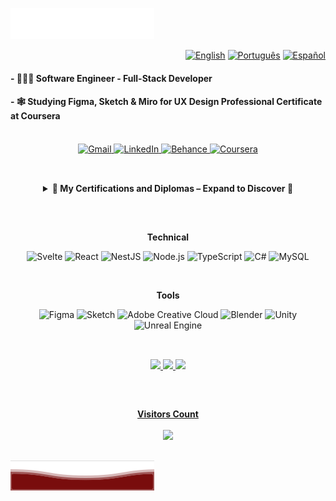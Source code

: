 <img src="images/header_en.svg"></img>
<p align="right">
  <a href="README.md"><img src="https://img.shields.io/badge/%F0%9F%87%BA%F0%9F%87%B8-English-0A2342?style=flat" alt="English"></a>
  <a href="README_br.md"><img src="https://img.shields.io/badge/%F0%9F%87%A7%F0%9F%87%B7-Portugu%C3%AAs-B8860B?style=flat" alt="Português"></a>
  <a href="README_sp.md"><img src="https://img.shields.io/badge/%F0%9F%87%AA%F0%9F%87%B8-Espa%C3%B1ol-8B0000?style=flat" alt="Español"></a>
</p>
<div class="left" align="left" display="flex" flex-direction="column">
 <h4>- 👨🏽‍💻 Software Engineer - Full-Stack Developer</h4>
 <h4>- 🕸️ Studying Figma, Sketch & Miro for UX Design Professional Certificate at Coursera</h4>
</div>
 <br>
 <div>
 <div class= "connectWithMe" align="center">
  <a href="mailto:victorgabrielnamelo@gmail.com" target="_blank" rel="noreferrer">
  <img src="https://img.shields.io/badge/Connect-Gmail-informational?style=flat&logo=gmail&color=D14836" alt="Gmail"/>
  </a>
  <a href="https://www.linkedin.com/in/victorgnascimento/" target="_blank" rel="noreferrer">
    <img src="https://img.shields.io/badge/Connect-LinkedIn-informational?style=flat&logo=linkedin&color=0077B5" alt="LinkedIn"/>
  </a>
  <a href="https://www.behance.net/victornascimento" target="_blank" rel="noreferrer">
    <img src="https://img.shields.io/badge/Portfolio-Behance-informational?style=flat&logo=behance&color=1769ff" alt="Behance"/>
  </a>
  <a href="https://www.coursera.org/user/c64b35a0a3552907b1a917c0f2ec2f2d" target="_blank" rel="noreferrer">
    <img src="https://img.shields.io/badge/Education-Coursera-informational?style=flat&logo=coursera&color=0056D2" alt="Coursera"/>
  </a>
 </div>
  
  ##
 
<br>
  <details align="center"> 
  <summary><b> 🥇 My Certifications and Diplomas – Expand to Discover 🥇</b></summary>

   <details>
    <summary><button><b> Show Content </b></button><img src="images/Courses/Puc.png"></img></summary>
      <p>My experience at PUCPR was transformative! The university offered an incredible environment to grow as a Software Engineer, blending cutting-edge tech education with hands-on opportunities like my DevQuest project. From day one, I was hooked by the engaging professors and the chance to dive into real-world challenges, like developing a gamified Python learning game in Unity. PUCPR’s flexible curriculum let me balance coursework with my startup, OCTO STUDIOS, and research for a scientific article submitted to FIE 2026. The supportive community and top-notch resources, like labs and mentorship, fueled my passion for innovation, making me believe PUCPR is one of the best places to learn tech in Brazil. This experience shaped my skills in coding, UI/UX, and leadership, preparing me to tackle industry challenges with confidence.</p>
      <details>
       <summary><h3>Bachelor’s Degree</h3></summary>
        <img src="https://i.ibb.co/YBsRg35d/este.png" alt="this" />
      </details>
      <details>
       <summary><h3>Honorable Mention</h3></summary>
        <img src="https://i.ibb.co/Qjtr9Xj5/honor.png" alt="honor" />
      </details>
   </details>
   
   <details>
    <summary><button><b> Show Content </b></button><img src="images/Courses/Coursera.png"></img></summary>
      <p>My experience with Coursera was awesome! The platform provided me with an incredible opportunity to expand my knowledge and skills for free, just for sharing my life history at they financial assistance program. From the moment I started exploring the courses, I was captivated by the diverse range of subjects available. The platform's user-friendly interface made it easy for me to navigate and access high-quality course materials. I appreciated the flexibility of being able to learn at my own pace, fitting the coursework into my busy schedule, and that made for me believe Coursera the best site to learn tech for free in hole internet.</p>
      <details>
       <summary><h3>IBM Full Stack Software Developer Assesment</h3></summary>
        <img src="https://i.ibb.co/QjYp4jXj/Certificado-IBM-Full-Stack-Software-Developer-Assessment.jpg" alt="imb" />
      </details> 
      <details>
       <summary><h3>Google UX Design Professional Cetificate</h3></summary>
        <img src="https://i.ibb.co/Z39MQWq/GOOGLEUXD.jpg" alt="ux" />
      </details>
      <details>
       <summary><h3>Google Foundations of Project Management</h3></summary>
        <img src="https://i.ibb.co/kgTqjXyK/Certificado-Google-Fundations-of-Project-Management.jpg" alt="pg" />
      </details>
      <details>
       <summary><h3>Google Technical Support Fundamentals</h3></summary>
        <img src="https://i.ibb.co/4nWjxy2T/Certificado-Google-Technical-Support-Fundamentals.jpg" alt="sup"/>
      </details>
      <details>
       <summary><h3>Meta Principles of UX/UI Design</h3></summary>
        <img src="https://i.ibb.co/mV9frxTt/Certificado-Principles-of-UX-UI-Design.jpg" alt="metaui" />
      </details>
      <details>
       <summary><h3>Meta Social Midia Management</h3></summary>
        <img src="https://i.ibb.co/C5ZpRYMq/Coursera-Meta-Social-Midia-Management.jpg" alt="metasocial" />
      </details>

   </details>
   
   <details>
    <summary><button><b> Show Content </b></button><img src="images/Courses/NTTDATA.png"></img></summary>
    <p>I recived the oportunity to learn about SAP language right from NTT DATA, was a 1 mounth academy, 4 hours per day, passing trought chalenges, exercises and a final project that simulates a real project comun asked from companys as a ABAP Developer. It was an amazing jorney, I made a lot of networking, learn with people, helping people and bring some this people to my personal life, this academy tourn me in a hunter to knolage and networking, I will never forget this experience.</p>
      <details>
       <summary><h3> SAP ABAP Academy </h2></summary>
       <img src="https://i.ibb.co/r26QFTK3/Certificado-Academia-ABAP-Victor-Gabriel-Nascimento.jpg" alt="ntt" />
       </details>
   </details>

   <details>
    <summary><button><b> Show Content </b></button><img src="images/Courses/Work.png"></img></summary>
     <p>I recived the oportunity to study for free in this tech school, I need to pass in a write interview teeling them about me and my history, my goals and what this opportunity could give. Only some people could pass and receive de aid to study at the plataform. There have amazing courses to learn since personal growt to code languages or software.</p>
      <details>
       <summary><h3>Sass</h3></summary>
      </details>
      <details>
       <summary><h3>Figma</h3></summary>
      </details>
      <details>
       <summary><h3>HTML 5</h3></summary>
      </details>
      <details>
       <summary><h3>Soft Skills</h3></summary>
      </details>
      <details>
       <summary><h3>Comunication</h3></summary>
      </details>
      <details>
       <summary><h3>Google Cloud</h3></summary>
      </details>
      <details>
       <summary><h3>Leadership and People Management</h3></summary>
      </details>
   </details> 

   <details>
    <summary><button><b> Show Content </b></button><img src="images/Courses/Bradesco.png"></img></summary>
    <p>The Bradesco Foundation offers to students all courses for free at them website, the courses are really helpful to learn and apply all the knolege received from the course to do the exercises and tests to won the certificates from the website, everyone can subscribe to do the courses and recive certificates for free and learn more about what they offer in they courses, they have courses to many areas, since IT to company management!</p>
      <details>
        <summary><h3>Advenced HTML</h3></summary>
      </details>
      <details>
       <summary><h3>I.T Systems Projects</h3></summary>
      </details>
      <details>
       <summary><h3>Project Management</h3></summary>
      </details>
      <details>
       <summary><h3>Introduction to HTML, CSS and JavaScript</h3></summary>
       </details>
   </details>
 
   <details>
    <summary><button><b> Show Content </b></button><img src="images/Courses/micr.png"></img></summary>
     <p>Looking to improve myself more, both in skills and mindset, I discovered this program, Brasil+ Digital with support from Microsoft, they offer several quality courses with a lot of documentation and exercises for those interested free of charge, some of the courses are not translated for everyone languages (which was not a barrier for me) but there is a vast availability of relevant content from different specializations, I decided to focus my strengths on AI, the platform is great and very complete, I recommend it 100%!</p>
      <h4>AI for Financial Services</h4>
      <h4>AI Strategy to Drive Business Value</h4>
      <h4>Principles Guiding the Responsible Use of AI</h4>
   </details>  
</details>
  
 ##
<br>
<div>
 <p align="center"><b> Technical </b></p>  
 <p align="center">
 <img src="https://img.shields.io/badge/Framework-Svelte-informational?style=flat&logo=svelte&color=FF3E00" alt="Svelte"/> </a>
 <img src="https://img.shields.io/badge/Framework-React-informational?style=flat&logo=react&color=61DAFB" alt="React"/>
 <img src="https://img.shields.io/badge/Framework-NestJS-informational?style=flat&logo=nestjs&color=ea2845" alt="NestJS"/>
 <img src="https://img.shields.io/badge/Runtime-Node.js-informational?style=flat&logo=nodedotjs&color=339933" alt="Node.js"/>
 <img src="https://img.shields.io/badge/Code-TypeScript-informational?style=flat&logo=typescript&color=007ACC" alt="TypeScript"/>
 <img src="https://img.shields.io/badge/Code-C%23-informational?style=flat&logo=csharp&color=239120" alt="C#"/>
 <img src="https://img.shields.io/badge/Database-MySQL-informational?style=flat&logo=mysql&color=00000F" alt="MySQL"/>
</p>
</div>

<br>
<div>
 <p align="center"><b> Tools </b></p>  
 <p align="center">
 <img src="https://img.shields.io/badge/Design-Figma-informational?style=flat&logo=figma&color=F24E1E" alt="Figma"/>
 <img src="https://img.shields.io/badge/Design-Sketch-informational?style=flat&logo=sketch&color=FFB387" alt="Sketch"/>
 <img src="https://img.shields.io/badge/Design-Adobe%20Creative%20Cloud-informational?style=flat&logo=adobecreativecloud&color=DA1F26" alt="Adobe Creative Cloud"/>
 <img src="https://img.shields.io/badge/3D-Blender-informational?style=flat&logo=blender&color=F5792A" alt="Blender"/>
 <img src="https://img.shields.io/badge/Engine-Unity-informational?style=flat&logo=unity&color=100000" alt="Unity"/>
 <img src="https://img.shields.io/badge/Engine-Unreal%20Engine-informational?style=flat&logo=unrealengine&color=313131" alt="Unreal Engine"/>
</p>
</div>
  
  ##

   <br> 
 
 <div align="center">
  <a href="https://victorgabrielnascimento">
  <img height="120em" src="https://github-readme-stats.vercel.app/api?username=victorgabrielnascimento&theme=nord&show_icons=true&hide_border=false&count_private=true"/>
  <img height="120em" src="https://github-readme-stats.vercel.app/api/top-langs/?username=victorgabrielnascimento&theme=nord&show_icons=true&hide_border=false&layout=compact"/>
  <img height="120em" src="https://github-readme-streak-stats.herokuapp.com/?user=victorgabrielnascimento&theme=nord&hide_border=false"/>
</div>

 ##

 <br><p align="center"><b>Visitors Count</b></p>  
<p align="center"><img align="center" src="https://profile-counter.glitch.me/{victorgabrielnascimento}/count.svg" /></p> 
<br></div>
<img src="images/header_end.svg"></img>
